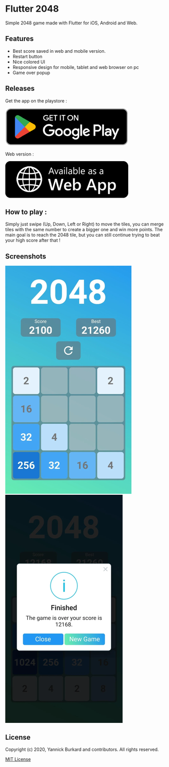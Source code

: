 # Flutter 2048

Simple 2048 game made with Flutter for iOS, Android and Web.

## Features

- Best score saved in web and mobile version.
- Restart button
- Nice colored UI
- Responsive design for mobile, tablet and web browser on pc
- Game over popup

## Releases

Get the app on the playstore :

[![GooglePlay](https://raw.githubusercontent.com/Drarox/Flutter_2048/master/metadata/images/google-play-badge.png)](https://play.google.com/store/apps/details?id=com.yannickburkard.flutter2048)

Web version :

[![Webapp](https://raw.githubusercontent.com/Drarox/Flutter_2048/master/metadata/images/web-badge-v1.png)](https://flutter2048.yannick-burkard.eu.org/#/)

## How to play :

Simply just swipe (Up, Down, Left or Right) to move the tiles, you can merge tiles with the same number to create a bigger one and win more points. The main goal is to reach the 2048 tile, but you can still continue trying to beat your high score after that !

## Screenshots

![2048](https://raw.githubusercontent.com/Drarox/Flutter_2048/master/metadata/images/screen1.png "2048 Game")
![2048](https://raw.githubusercontent.com/Drarox/Flutter_2048/master/metadata/images/screen2.png "2048 Game")

## License

Copyright (c) 2020, Yannick Burkard and contributors. All rights reserved.

[MIT License](https://github.com/Drarox/Flutter_2048/blob/master/LICENSE)
